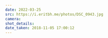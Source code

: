 ```yaml
---
date: 2022-03-25
src: https://i.eritbh.me/photos/DSC_0943.jpg
camera:
shot_details:
date_taken: 2018-11-05 17:00:12
---
```

